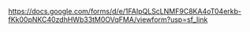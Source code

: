 https://docs.google.com/forms/d/e/1FAIpQLScLNMF9C8KA4oT04erkb-fKk00pNKC40zdhHWb33tM0OVqFMA/viewform?usp=sf_link
